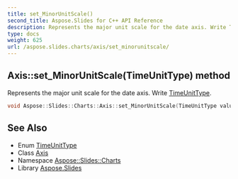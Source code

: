 ```yaml
---
title: set_MinorUnitScale()
second_title: Aspose.Slides for C++ API Reference
description: Represents the major unit scale for the date axis. Write TimeUnitType.
type: docs
weight: 625
url: /aspose.slides.charts/axis/set_minorunitscale/
---
```

## Axis::set_MinorUnitScale(TimeUnitType) method


Represents the major unit scale for the date axis. Write [TimeUnitType](../../timeunittype/).

```cpp
void Aspose::Slides::Charts::Axis::set_MinorUnitScale(TimeUnitType value) override
```

## See Also

* Enum [TimeUnitType](../../timeunittype/)
* Class [Axis](../)
* Namespace [Aspose::Slides::Charts](../../)
* Library [Aspose.Slides](../../../)